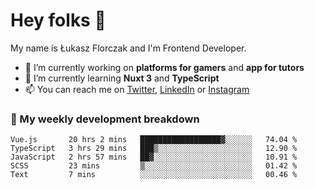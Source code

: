 # Hey folks 👋

My name is Łukasz Florczak and I'm Frontend Developer. 

- 🔭 I’m currently working on **platforms for gamers** and **app for tutors**
- 🌱 I’m currently learning **Nuxt 3** and **TypeScript**
- 📫 You can reach me on [Twitter](https://twitter.com/lukaszflorczak), [LinkedIn](https://pl.linkedin.com/in/lukasz-florczak) or [Instagram](https://instagram.com/lukaszflorczak)


### 🧮 My weekly development breakdown

<!--START_SECTION:waka-->
```text
Vue.js       20 hrs 2 mins   ██████████████████▓░░░░░░   74.04 % 
TypeScript   3 hrs 29 mins   ███▒░░░░░░░░░░░░░░░░░░░░░   12.90 % 
JavaScript   2 hrs 57 mins   ██▓░░░░░░░░░░░░░░░░░░░░░░   10.91 % 
SCSS         23 mins         ▒░░░░░░░░░░░░░░░░░░░░░░░░   01.42 % 
Text         7 mins          ░░░░░░░░░░░░░░░░░░░░░░░░░   00.46 % 
```
<!--END_SECTION:waka-->

<!--
**lukaszflorczak/lukaszflorczak** is a ✨ _special_ ✨ repository because its `README.md` (this file) appears on your GitHub profile.

Here are some ideas to get you started:

- 🔭 I’m currently working on ...
- 🌱 I’m currently learning ...
- 👯 I’m looking to collaborate on ...
- 🤔 I’m looking for help with ...
- 💬 Ask me about ...
- 📫 How to reach me: ...
- 😄 Pronouns: ...
- ⚡ Fun fact: ...
-->
